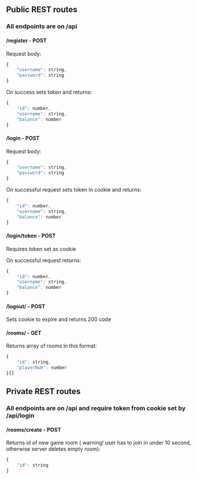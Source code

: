 ## Public REST routes

### All endpoints are on /api

  

#### /register - POST

Request body:

  
```javascript
{
    "username": string,
    "password": string
}
```

On success sets token and returns:
```javascript
{
    "id": number,
    "username": string,
    "balance": number
}
```

#### /login - POST

Request body:
```javascript
{
    "username": string,
    "password": string
}
```

On successful request sets token in cookie and returns:
```javascript
{
    "id": number,
    "username": string,
    "balance": number
}
```
#### /login/token - POST

Requires token set as cookie

On successful request returns:
```javascript
{
    "id": number,
    "username": string,
    "balance": number
}
```
#### /logout/ - POST
Sets cookie to expire and returns 200 code

#### /rooms/ - GET

Returns array of rooms in this format:
```javascript
{
    "id": string,
    "playerNum": number
}[]
```
## Private REST routes

### All endpoints are on /api and require token from cookie set by /api/login

#### /rooms/create - POST

Returns id of new game room ( warning! user has to join in under 10 second, otherwise server deletes empty room):
```javascript
{
    "id": string
}
```